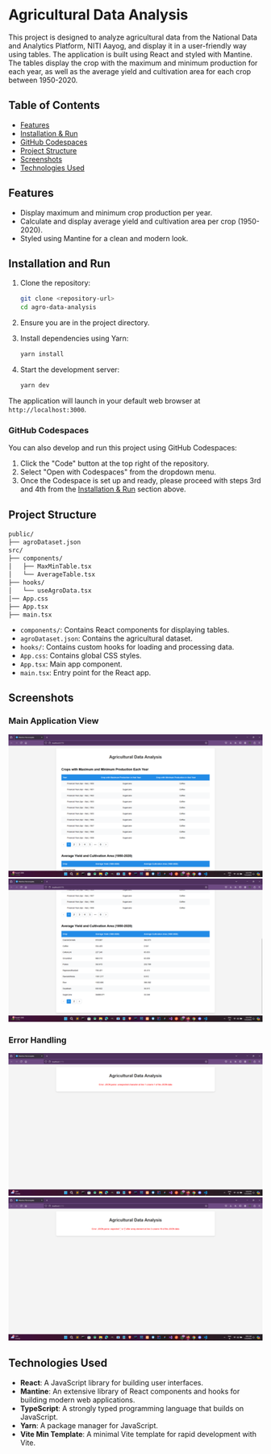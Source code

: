 
# Agricultural Data Analysis

This project is designed to analyze agricultural data from the National Data and Analytics Platform, NITI Aayog, and display it in a user-friendly way using tables. The application is built using React and styled with Mantine. The tables display the crop with the maximum and minimum production for each year, as well as the average yield and cultivation area for each crop between 1950-2020.

## Table of Contents

- [Features](#features)
- [Installation & Run](#installation-and-run)
- [GitHub Codespaces](#github-codespaces)
- [Project Structure](#project-structure)
- [Screenshots](#screenshots)
- [Technologies Used](#technologies-used)


## Features

- Display maximum and minimum crop production per year.
- Calculate and display average yield and cultivation area per crop (1950-2020).
- Styled using Mantine for a clean and modern look.

## Installation and Run

1. Clone the repository:
   ```bash
   git clone <repository-url>
   cd agro-data-analysis
   ```
   
2. Ensure you are in the project directory.

3. Install dependencies using Yarn:
   ```bash
   yarn install
   ```
   
4. Start the development server:
   ```bash
   yarn dev
   ```

The application will launch in your default web browser at `http://localhost:3000`.

### GitHub Codespaces
You can also develop and run this project using GitHub Codespaces: 
   
   1. Click the "Code" button at the top right of the repository.
   2. Select "Open with Codespaces" from the dropdown menu.
   3. Once the Codespace is set up and ready, please proceed with steps 3rd and 4th from the [Installation & Run](#installation-and-run) section above.
  
## Project Structure

```
public/
├── agroDataset.json
src/
├── components/
│   ├── MaxMinTable.tsx
│   └── AverageTable.tsx
├── hooks/
│   └── useAgroData.tsx
│── App.css
├── App.tsx
├── main.tsx
```

- `components/`: Contains React components for displaying tables.
- `agroDataset.json`: Contains the agricultural dataset.
- `hooks/`: Contains custom hooks for loading and processing data.
- `App.css`: Contains global CSS styles.
- `App.tsx`: Main app component.
- `main.tsx`: Entry point for the React app.

## Screenshots

### Main Application View
![alt text](image-1.png)
![alt text](image-2.png)

### Error Handling
![alt text](image-3.png)
![alt text](image-4.png)


## Technologies Used

- **React**: A JavaScript library for building user interfaces.
- **Mantine**: An extensive library of React components and hooks for building modern web applications.
- **TypeScript**: A strongly typed programming language that builds on JavaScript.
- **Yarn**: A package manager for JavaScript.
- **Vite Min Template**: A minimal Vite template for rapid development with Vite.
